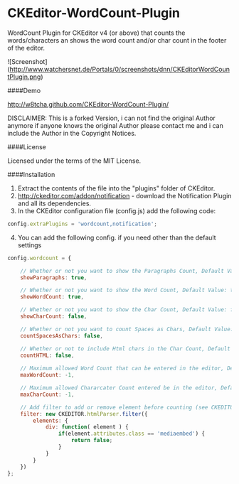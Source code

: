 CKEditor-WordCount-Plugin
=========================

WordCount Plugin for CKEditor v4 (or above) that counts the words/characters an shows the word count and/or char count in the footer of the editor.

![Screenshot]
(http://www.watchersnet.de/Portals/0/screenshots/dnn/CKEditorWordCountPlugin.png)

####Demo

http://w8tcha.github.com/CKEditor-WordCount-Plugin/

DISCLAIMER: This is a forked Version, i can not find the original Author anymore if anyone knows the original Author please contact me and i can include the Author in the Copyright Notices. 

####License

Licensed under the terms of the MIT License.

####Installation

 1. Extract the contents of the file into the "plugins" folder of CKEditor.
 2. http://ckeditor.com/addon/notification - download the Notification Plugin and all its dependencies.
 3. In the CKEditor configuration file (config.js) add the following code:

````js
config.extraPlugins = 'wordcount,notification';
````
 4. You can add the following config. if you need other than the default settings

````js
config.wordcount = {

    // Whether or not you want to show the Paragraphs Count, Default Value: true
    showParagraphs: true,

    // Whether or not you want to show the Word Count, Default Value: true
    showWordCount: true,

    // Whether or not you want to show the Char Count, Default Value: false
    showCharCount: false,

    // Whether or not you want to count Spaces as Chars, Default Value: false
    countSpacesAsChars: false,

    // Whether or not to include Html chars in the Char Count, Default Value: false
    countHTML: false,
    
    // Maximum allowed Word Count that can be entered in the editor, Default Value: -1 (unlimited)
    maxWordCount: -1,

    // Maximum allowed Chararcater Count entered be in the editor, Default Value: -1 (unlimited)
    maxCharCount: -1,

    // Add filter to add or remove element before counting (see CKEDITOR.htmlParser.filter), Default value : null (no filter)
    filter: new CKEDITOR.htmlParser.filter({
        elements: {
            div: function( element ) {
                if(element.attributes.class == 'mediaembed') {
                    return false;
                }
            }
        }
    })
};
````

